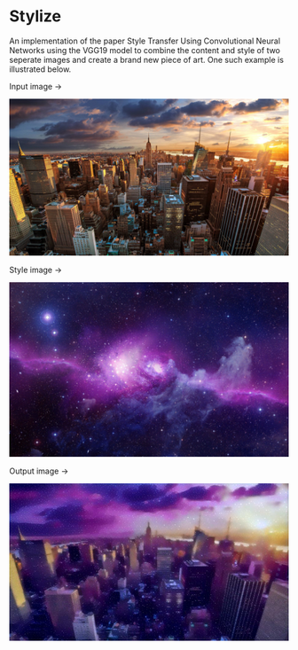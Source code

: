 # Stylize
An implementation of the paper Style Transfer Using Convolutional Neural Networks using the VGG19 model to combine the content and style of two seperate images and create a brand new piece of art.
One such example is illustrated below.

Input image -> 


![](city.jpg)


Style image -> 


![](sky.jpg)


Output image -> 


![](styled.jpeg)
